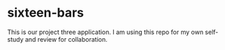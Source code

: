 # sixteen-bars
This is our project three application. I am using this repo for my own self-study and review for collaboration.
